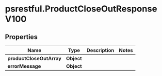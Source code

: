 # psrestful.ProductCloseOutResponseV100

## Properties
Name | Type | Description | Notes
------------ | ------------- | ------------- | -------------
**productCloseOutArray** | **Object** |  | 
**errorMessage** | **Object** |  | 
